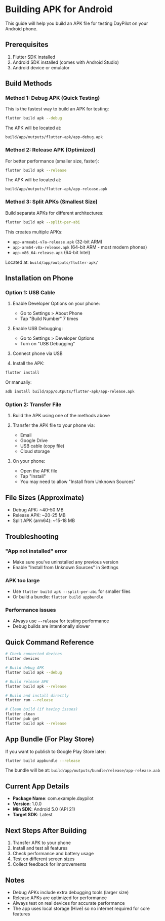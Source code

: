 # Building APK for Android

This guide will help you build an APK file for testing DayPilot on your Android phone.

## Prerequisites

1. Flutter SDK installed
2. Android SDK installed (comes with Android Studio)
3. Android device or emulator

## Build Methods

### Method 1: Debug APK (Quick Testing)

This is the fastest way to build an APK for testing:

```bash
flutter build apk --debug
```

The APK will be located at:
```
build/app/outputs/flutter-apk/app-debug.apk
```

### Method 2: Release APK (Optimized)

For better performance (smaller size, faster):

```bash
flutter build apk --release
```

The APK will be located at:
```
build/app/outputs/flutter-apk/app-release.apk
```

### Method 3: Split APKs (Smallest Size)

Build separate APKs for different architectures:

```bash
flutter build apk --split-per-abi
```

This creates multiple APKs:
- `app-armeabi-v7a-release.apk` (32-bit ARM)
- `app-arm64-v8a-release.apk` (64-bit ARM - most modern phones)
- `app-x86_64-release.apk` (64-bit Intel)

Located at: `build/app/outputs/flutter-apk/`

## Installation on Phone

### Option 1: USB Cable

1. Enable Developer Options on your phone:
   - Go to Settings > About Phone
   - Tap "Build Number" 7 times
   
2. Enable USB Debugging:
   - Go to Settings > Developer Options
   - Turn on "USB Debugging"

3. Connect phone via USB

4. Install the APK:
```bash
flutter install
```

Or manually:
```bash
adb install build/app/outputs/flutter-apk/app-release.apk
```

### Option 2: Transfer File

1. Build the APK using one of the methods above
2. Transfer the APK file to your phone via:
   - Email
   - Google Drive
   - USB cable (copy file)
   - Cloud storage
   
3. On your phone:
   - Open the APK file
   - Tap "Install"
   - You may need to allow "Install from Unknown Sources"

## File Sizes (Approximate)

- Debug APK: ~40-50 MB
- Release APK: ~20-25 MB
- Split APK (arm64): ~15-18 MB

## Troubleshooting

### "App not installed" error
- Make sure you've uninstalled any previous version
- Enable "Install from Unknown Sources" in Settings

### APK too large
- Use `flutter build apk --split-per-abi` for smaller files
- Or build a bundle: `flutter build appbundle`

### Performance issues
- Always use `--release` for testing performance
- Debug builds are intentionally slower

## Quick Command Reference

```bash
# Check connected devices
flutter devices

# Build debug APK
flutter build apk --debug

# Build release APK
flutter build apk --release

# Build and install directly
flutter run --release

# Clean build (if having issues)
flutter clean
flutter pub get
flutter build apk --release
```

## App Bundle (For Play Store)

If you want to publish to Google Play Store later:

```bash
flutter build appbundle --release
```

The bundle will be at: `build/app/outputs/bundle/release/app-release.aab`

## Current App Details

- **Package Name**: com.example.daypilot
- **Version**: 1.0.0
- **Min SDK**: Android 5.0 (API 21)
- **Target SDK**: Latest

## Next Steps After Building

1. Transfer APK to your phone
2. Install and test all features
3. Check performance and battery usage
4. Test on different screen sizes
5. Collect feedback for improvements

## Notes

- Debug APKs include extra debugging tools (larger size)
- Release APKs are optimized for performance
- Always test on real devices for accurate performance
- The app uses local storage (Hive) so no internet required for core features
